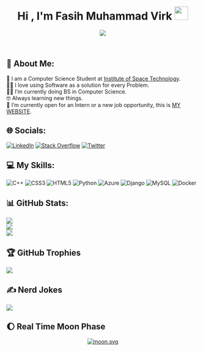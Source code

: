 <h1 align="center">Hi , I'm Fasih Muhammad Virk <img src="https://media.giphy.com/media/hvRJCLFzcasrR4ia7z/giphy.gif" width="35"></h1>
<p align="center">
  <a href="https://github.com/DenverCoder1/readme-typing-svg"><img src="https://readme-typing-svg.herokuapp.com?font=Time+New+Roman&color=%23C8BE25&size=25&center=true&vCenter=true&width=600&height=100&lines=Computer+Science+Student;Software+Developer;Pythonista;Always+learning+new+things"></a>
</p>

<br>

	
## 💫 About Me:
🏫 I am a Computer Science Student at <a href='https://ist.edu.pk/'>Institute of Space Technology</a>.<br>🧑‍💻 I love using Software as a solution for every Problem.<br>🧑‍🎓 I’m currently doing BS in Computer Science.<br>🤓 Always learning new things.<br>🤔 I’m currently open for an Intern or a new job opportunity, this is <a href ='https://fasihmuhammadvirk.github.io/'>MY WEBSITE</a>.


## 🌐 Socials:
[![LinkedIn](https://img.shields.io/badge/LinkedIn-%230077B5.svg?logo=linkedin&logoColor=white)](https://pk.linkedin.com/in/fasih-muhammad-virk-2375a0213) [![Stack Overflow](https://img.shields.io/badge/-Stackoverflow-FE7A16?logo=stack-overflow&logoColor=white)](https://stackoverflow.com/users/20787402) [![Twitter](https://img.shields.io/badge/Twitter-%231DA1F2.svg?logo=Twitter&logoColor=white)](https://twitter.com/fasiihmuhammad) 

## 💻 My Skills:
![C++](https://img.shields.io/badge/c++-%2300599C.svg?style=flat&logo=c%2B%2B&logoColor=white) ![CSS3](https://img.shields.io/badge/css3-%231572B6.svg?style=flat&logo=css3&logoColor=white) ![HTML5](https://img.shields.io/badge/html5-%23E34F26.svg?style=flat&logo=html5&logoColor=white) ![Python](https://img.shields.io/badge/python-3670A0?style=flat&logo=python&logoColor=ffdd54) ![Azure](https://img.shields.io/badge/azure-%230072C6.svg?style=flat&logo=azure-devops&logoColor=white) ![Django](https://img.shields.io/badge/django-%23092E20.svg?style=flat&logo=django&logoColor=white) ![MySQL](https://img.shields.io/badge/mysql-%2300f.svg?style=flat&logo=mysql&logoColor=white) ![Docker](https://img.shields.io/badge/docker-%230db7ed.svg?style=flat&logo=docker&logoColor=white)
## 📊 GitHub Stats:
![](https://github-readme-stats.vercel.app/api?username=FasihMuhammadVirk&theme=tokyonight&hide_border=false&include_all_commits=true&count_private=false)<br/>
![](https://github-readme-streak-stats.herokuapp.com/?user=FasihMuhammadVirk&theme=tokyonight&hide_border=false)<br/>
![](https://github-readme-stats.vercel.app/api/top-langs/?username=FasihMuhammadVirk&theme=tokyonight&hide_border=false&include_all_commits=true&count_private=false&layout=compact)

## 🏆 GitHub Trophies
![](https://github-profile-trophy.vercel.app/?username=FasihMuhammadVirk&theme=radical&no-frame=false&no-bg=false&margin-w=4)

## ✍️ Nerd Jokes
![](https://quotes-github-readme.vercel.app/api?type=horizontal&theme=radical)

## :moon: Real Time Moon Phase
	
<p align = "center">
	<!-- real time -->
    <a href="https://moon-svg.minung.dev">
        <img src="https://moon-svg.minung.dev/moon.svg?theme=basic" alt="moon.svg" />
    </a>
</p>

